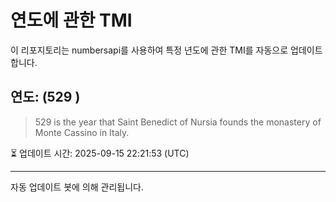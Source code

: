 
# 연도에 관한 TMI

이 리포지토리는 numbersapi를 사용하여 특정 년도에 관한 TMI를 자동으로 업데이트합니다.

## 연도: (529 )
> 529 is the year that Saint Benedict of Nursia founds the monastery of Monte Cassino in Italy.

⏳ 업데이트 시간: 2025-09-15 22:21:53 (UTC)

---
자동 업데이트 봇에 의해 관리됩니다.
